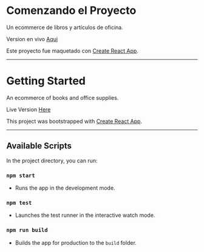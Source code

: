 # Comenzando el Proyecto

Un ecommerce de libros y artículos de oficina.

Version en vivo [Aqui](https://libros-perdidos.vercel.app/)

Este proyecto fue maquetado con [Create React App](https://github.com/facebook/create-react-app). 


---
# Getting Started 

An ecommerce of books and office supplies.

Live Version [Here](https://libros-perdidos.vercel.app/)

This project was bootstrapped with [Create React App](https://github.com/facebook/create-react-app). 

---
## Available Scripts

In the project directory, you can run:

### `npm start`

- Runs the app in the development mode.

### `npm test`

- Launches the test runner in the interactive watch mode.

### `npm run build`

- Builds the app for production to the `build` folder.

